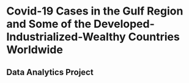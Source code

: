 # Covid-19 Cases in the Gulf Region and Some of the Developed-Industrialized-Wealthy Countries Worldwide

## Data Analytics Project
